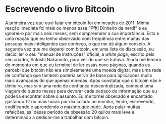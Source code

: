 # Escrevendo o livro Bitcoin

A primeira vez que ouvi falar em bitcoin foi em meados de 2011. Minha reação imediata foi mais ou menos essa "Pfft! Dinheiro de nerd!" e eu ignorei-o por mais seis meses, sem compreender a sua importância. Esta é uma reação que eu tenho observado com frequência entre muitas das pessoas mais inteligentes que conheço, o que me dá algum consolo. A segunda vez que me deparei com bitcoin, em uma lista de discussão, eu decidi ler o seu "manual de instruções" oficial, a _white page_, escrito pelo seu criador, Satoshi Nakamoto, para ver do que se tratava. Ainda me lembro do momento em que eu terminei de ler essas nove páginas, quando eu percebi que bitcoin não era simplesmente uma moeda digital, mas uma rede de confiança que também poderia servir de base para aplicações muito mais avançadas do que apenas moedas. Após constatar que o bitcoin não é dinheiro, mas sim uma rede de confiança descentralizada, comecei uma viagem de quatro meses para devorar cada pedaço de informação que eu poderia encontrar sobre o assunto. Eu me tornei obcecado e encantado, gastando 12 ou mais horas por dia colado ao monitor, lendo, escrevendo, codificando e aprendendo o máximo que pude. Após pular muitas refeições, saí desse período de obsessão 20 quilos mais leve e determinado a dedicar-me a trabalhar com bitcoin.
